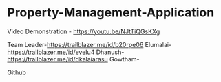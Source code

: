 # Property-Management-Application

Video Demonstration - https://youtu.be/NJtTiQGsKXg

Team Leader-https://trailblazer.me/id/b20rpe06
Elumalai-https://trailblazer.me/id/evelu4
Dhanush-https://trailblazer.me/id/dkalaiarasu
Gowtham-

Github
